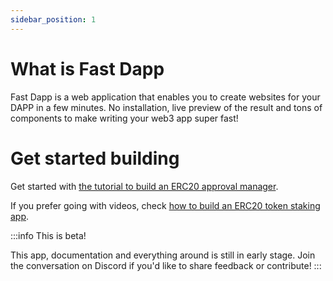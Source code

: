 ```yaml
---
sidebar_position: 1
---
```


# What is Fast Dapp

Fast Dapp is a web application that enables you to create websites for your DAPP in a few minutes. No installation, live preview of the result and tons of components to make writing your web3 app super fast!

# Get started building

Get started with [the tutorial to build an ERC20 approval manager](https://docs.fastdapp.xyz/docs/tutorials/getting_started).

If you prefer going with videos, check [how to build an ERC20 token staking app](https://docs.fastdapp.xyz/docs/tutorials/token_staking_video).

:::info This is beta!

This app, documentation and everything around is still in early stage. Join the conversation on Discord if you'd like to share feedback or contribute!
:::